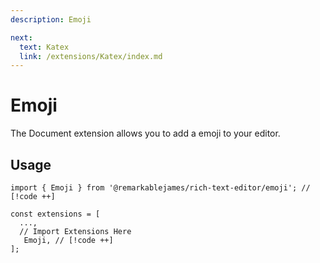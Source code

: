 ```yaml
---
description: Emoji

next:
  text: Katex
  link: /extensions/Katex/index.md
---
```


# Emoji

The Document extension allows you to add a emoji to your editor.

## Usage

```tsx
import { Emoji } from '@remarkablejames/rich-text-editor/emoji'; // [!code ++]

const extensions = [
  ...,
  // Import Extensions Here
   Emoji, // [!code ++]
];
```
